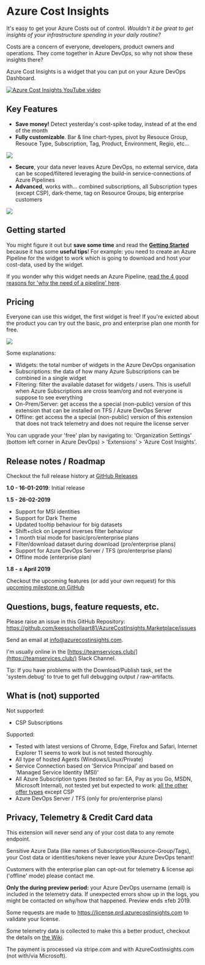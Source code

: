 # Azure Cost Insights

It's easy to get your Azure Costs out of control. _Wouldn't it be great to get insights of your infrastructure spending in your daily routine?_

Costs are a concern of everyone, developers, product owners and operations.
They come together in Azure DevOps, so why not show these insights there?

Azure Cost Insights is a widget that you can put on your Azure DevOps Dashboard.

[![Azure Cost Insights YouTube video](/AzureCostInsights.Marketplace/images/play_thumb.png)](https://www.youtube.com/watch?v=tyIzQWP5dMw)


## Key Features

- **Save money!** Detect yesterday's cost-spike today, instead of at the end of the month
- **Fully customizable**. Bar & line chart-types, pivot by Resouce Group, Resouce Type, Subscription, Tag, Product, Environment, Regio, etc...

![](/AzureCostInsights.Marketplace/screenshots/pivots.png)

- **Secure**, your data never leaves Azure DevOps, no external service, data can be scoped/filtered leveraging the build-in service-connections of Azure Pipelines
- **Advanced**, works with... combined subscriptions, all Subscription types (except CSP), dark-theme, tag on Resource Groups, big enterprise customers

![](/AzureCostInsights.Marketplace/screenshots/config.png)

## Getting started

You might figure it out but **save some time** and read the **[Getting Started](https://github.com/keesschollaart81/AzureCostInsights.Marketplace/wiki/Getting-started)** because it has some **useful tips**!  For example: you need to create an Azure Pipeline for the widget to work which is going to download and host your cost-data, used by the widget. 

If you wonder why this widget needs an Azure Pipeline, [read the 4 good reasons for 'why the need of a pipeline' here](https://github.com/keesschollaart81/AzureCostInsights.Marketplace/wiki/Why-the-need-of-a-Pipeline).

## Pricing

Everyone can use this widget, the first widget is free! If you're exicted about the product you can try out the basic, pro and enterprise plan one month for free.

![](/AzureCostInsights.Marketplace/images/plans.png)

Some explanations:  
* Widgets: the total number of widgets in the Azure DevOps organisation
* Subscriptions: the data of how many Azure Subscriptions can be combined in a single widget
* Filtering: filter the available dataset for widgets / users. This is usefull when Azure Subscriptions are cross team/org and not everyone is suppose to see everything
* On-Prem/Server: get access the a special (non-public) version of this extension that can be installed on TFS / Azure DevOps Server
* Offline: get access the a special (non-public) version of this extension that does not track telemetry and does not require the license server
 
You can upgrade your 'free' plan by navigating to: 'Organization Settings' (bottom left corner in Azure DevOps) > 'Extensions' > 'Azure Cost Insights'.

## Release notes / Roadmap

Checkout the full release history at [GitHub Releases](https://github.com/keesschollaart81/AzureCostInsights.Marketplace/releases)

**1.0 - 16-01-2019**: Initial release

**1.5 - 26-02-2019**

- Support for MSI identities
- Support for Dark Theme
- Updated tooltip behaviour for big datasets
- Shift+click on Legend inverses filter behaviour
- 1 month trial mode for basic/pro/enterprise plans
- Filter/download dataset during download (pro/enterprise plans)
- Support for Azure DevOps Server / TFS (pro/enterprise plans)
- Offline mode (enterprise plan)

**1.8 - ± April 2019**

Checkout the upcoming features (or add your own request) for this [upcoming milestone on GitHub](https://github.com/keesschollaart81/AzureCostInsights.Marketplace/milestone/2)

## Questions, bugs, feature requests, etc.

Please raise an issue in this GitHub Repository:
https://github.com/keesschollaart81/AzureCostInsights.Marketplace/issues

Send an email at [info@azurecostinsights.com](mailto:info@azurecostinsights.com).

I'm usually online in the [https://teamservices.club/](https://teamservices.club/) Slack Channel.

Tip: If you have problems with the Download/Publish task, set the 'system.debug' to true to get full debugging output / raw-artifacts.

## What is (not) supported

Not supported:
- CSP Subscriptions

Supported:

- Tested with latest versions of Chrome, Edge, Firefox and Safari, Internet Explorer 11 seems to work but is not tested thoroughly. 
- All type of hosted Agents (Windows/Linux/Private)
- Service Connection based on 'Service Principal' and based on 'Managed Service Identity (MSI)'
- All Azure Subscription types (tested so far: EA, Pay as you Go, MSDN, Microsoft Internal), not tested yet but expected to work: [all the other offer types](https://azure.microsoft.com/en-us/support/legal/offer-details/) except CSP  
- Azure DevOps Server / TFS (only for pro/enterprise plans)

## Privacy, Telemetry & Credit Card data

This extension will never send any of your cost data to any remote endpoint.

Sensitive Azure Data (like names of Subscription/Resource-Group/Tags), your Cost data or identities/tokens never leave your Azure DevOps tenant! 

Customers with the enterprise plan can opt-out for telemetry & license api ('offline' mode) please contact me.

**Only the during preview period:** your Azure DevOps username (email) is included in the telemetry data. If unexpected errors show up in the logs, you might be contacted on why/how that happened. Preview ends ±feb 2019.

Some requests are made to https://license.prd.azurecostinsights.com to validate your license.

Some telemetry data is collected to make this a better product, checkout the details on [the Wiki](https://github.com/keesschollaart81/AzureCostInsights.Marketplace/wiki/Privacy,-Telemetry-&-Credit-Card-data).

The payment is processed via stripe.com and with AzureCostInsights.com (not with/via Microsoft).
